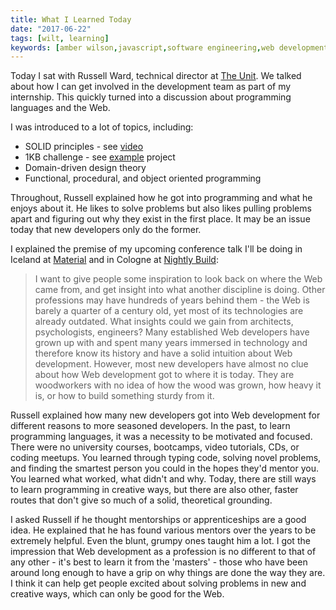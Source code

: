 ```yaml
---
title: What I Learned Today
date: "2017-06-22"
tags: [wilt, learning]
keywords: [amber wilson,javascript,software engineering,web development, coding, code newbie]
---
```


Today I sat with Russell Ward, technical director at [The Unit](https://www.theunit.co.uk/). We talked about how I can get involved in the development team as part of my internship. This quickly turned into a discussion about programming languages and the Web.

I was introduced to a lot of topics, including:

*   SOLID principles - see [video](https://www.youtube.com/watch?v=GtZtQ2VFweA)
*   1KB challenge - see [example](https://hackaday.io/project/19033-1k-lcd-tinyfont) project
*   Domain-driven design theory
*   Functional, procedural, and object oriented programming

Throughout, Russell explained how he got into programming and what he enjoys about it. He likes to solve problems but also likes pulling problems apart and figuring out why they exist in the first place. It may be an issue today that new developers only do the former.

I explained the premise of my upcoming conference talk I'll be doing in Iceland at [Material](https://web.material.is/2017/) and in Cologne at [Nightly Build](https://nightlybuild.io/):

<blockquote>I want to give people some inspiration to look back on where the Web came from, and get insight into what another discipline is doing. Other professions may have hundreds of years behind them - the Web is barely a quarter of a century old, yet most of its technologies are already outdated. What insights could we gain from architects, psychologists, engineers? Many established Web developers have grown up with and spent many years immersed in technology and therefore know its history and have a solid intuition about Web development. However, most new developers have almost no clue about how Web development got to where it is today. They are woodworkers with no idea of how the wood was grown, how heavy it is, or how to build something sturdy from it.</blockquote>

Russell explained how many new developers got into Web development for different reasons to more seasoned developers. In the past, to learn programming languages, it was a necessity to be motivated and focused. There were no university courses, bootcamps, video tutorials, CDs, or coding meetups. You learned through typing code, solving novel problems, and finding the smartest person you could in the hopes they'd mentor you. You learned what worked, what didn't and why. Today, there are still ways to learn programming in creative ways, but there are also other, faster routes that don't give so much of a solid, theoretical grounding.

I asked Russell if he thought mentorships or apprenticeships are a good idea. He explained that he has found various mentors over the years to be extremely helpful. Even the blunt, grumpy ones taught him a lot. I got the impression that Web development as a profession is no different to that of any other - it's best to learn it from the 'masters' - those who have been around long enough to have a grip on why things are done the way they are. I think it can help get people excited about solving problems in new and creative ways, which can only be good for the Web.
